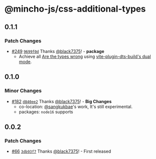 # @mincho-js/css-additional-types

## 0.1.1

### Patch Changes

- [#249](https://github.com/mincho-js/mincho/pull/249) [`9699f0d`](https://github.com/mincho-js/mincho/commit/9699f0d9628ec431f49dda9ef329d58516794189) Thanks [@black7375](https://github.com/black7375)! - **package**
  - Achieve all [Are the types wrong](https://github.com/arethetypeswrong/arethetypeswrong.github.io) using [vite-plugin-dts-build's dual mode](https://github.com/black7375/vite-plugin-dts-build#dual-module-support).

## 0.1.0

### Minor Changes

- [#182](https://github.com/mincho-js/mincho/pull/182) [`d840ee2`](https://github.com/mincho-js/mincho/commit/d840ee2979fe23a0ddd97b9e182638b94ccf0d98) Thanks [@black7375](https://github.com/black7375)! - **Big Changes**
  - co-location: [@sangkukbae](https://github.com/sangkukbae)'s work, It's still experimental.
  - packages: `node16` supports

## 0.0.2

### Patch Changes

- [#66](https://github.com/mincho-js/mincho/pull/66) [`3db93f7`](https://github.com/mincho-js/mincho/commit/3db93f706ee39bd4365891e5c8fd25c66609a99f) Thanks [@black7375](https://github.com/black7375)! - First released
